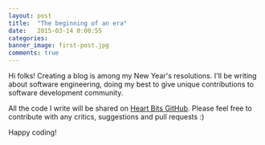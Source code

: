 ```yaml
---
layout: post
title:  "The beginning of an era"
date:   2015-03-14 0:00:55
categories:
banner_image: first-post.jpg
comments: true
---
```

Hi folks!
Creating a blog is among my New Year's resolutions. I'll be writing about
software engineering, doing my best to give unique contributions to software
development community.

All the code I write will be shared on [Heart Bits GitHub](https://github.com/heartbits).
Please feel free to contribute with any critics, suggestions and pull requests :)

Happy coding!
